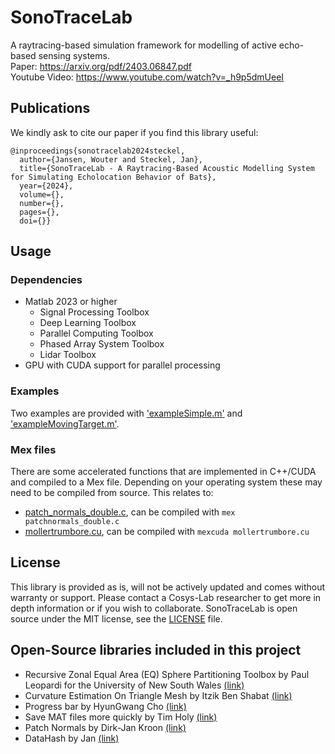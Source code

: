 # SonoTraceLab
 
A raytracing-based simulation framework for modelling of active echo-based sensing systems. \
Paper: https://arxiv.org/pdf/2403.06847.pdf \
Youtube Video: https://www.youtube.com/watch?v=_h9p5dmUeeI 

## Publications
We kindly ask to cite our paper if you find this library useful:
```
@inproceedings{sonotracelab2024steckel,
  author={Jansen, Wouter and Steckel, Jan},
  title={SonoTraceLab - A Raytracing-Based Acoustic Modelling System for Simulating Echolocation Behavior of Bats}, 
  year={2024},
  volume={},
  number={},
  pages={},
  doi={}}
```

## Usage

### Dependencies
 - Matlab 2023 or higher
   - Signal Processing Toolbox
   - Deep Learning Toolbox
   - Parallel Computing Toolbox
   - Phased Array System Toolbox
   - Lidar Toolbox
- GPU with CUDA support for parallel processing

### Examples
Two examples are provided with ['exampleSimple.m'](exampleSimple.m) and ['exampleMovingTarget.m'](exampleMovingTarget.m).

### Mex files 
There are some accelerated functions that are implemented in C++/CUDA and compiled to a Mex file. 
Depending on your operating system these may need to be compiled from source. This relates to:
- [patch_normals_double.c](SourceCode/SupportCode/patchnormals_double.c), can be compiled with `mex patchnormals_double.c`
- [mollertrumbore.cu](SourceCode/SupportCode/mollertrumbore.cu), can be compiled with `mexcuda mollertrumbore.cu`

## License
This library is provided as is, will not be actively updated and comes without warranty or support.
Please contact a Cosys-Lab researcher to get more in depth information or if you wish to collaborate.
SonoTraceLab is open source under the MIT license, see the [LICENSE](LICENSE) file.

## Open-Source libraries included in this project
 - Recursive Zonal Equal Area (EQ) Sphere Partitioning Toolbox by Paul Leopardi for the University of New South Wales [(link)](https://github.com/penguian/eq_sphere_partitions)
 - Curvature Estimation On Triangle Mesh by Itzik Ben Shabat [(link)](https://www.mathworks.com/matlabcentral/fileexchange/47134-curvature-estimationl-on-triangle-mesh)
 - Progress bar by HyunGwang Cho [(link)](https://www.mathworks.com/matlabcentral/fileexchange/121363-progress-bar-cli-gui-parfor?s_tid=srchtitle)
 - Save MAT files more quickly by Tim Holy [(link)](https://www.mathworks.com/matlabcentral/fileexchange/39721-save-mat-files-more-quickly?s_tid=srchtitle)
 - Patch Normals by Dirk-Jan Kroon [(link)](https://www.mathworks.com/matlabcentral/fileexchange/24330-patch-normals)
 - DataHash by Jan [(link)](https://www.mathworks.com/matlabcentral/fileexchange/31272-datahash?s_tid=srchtitle)
